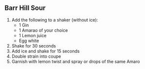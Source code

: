 ## Barr Hill Sour

1. Add the following to a shaker (without ice):
	- 1 Gin
	- 1 Amarao of your choice
	- 1 Lemon juice
	- Egg white
2. Shake for 30 seconds
3. Add ice and shake for 15 seconds
4. Double strain into coupe
5. Garnish with lemon twist and spray or drops of the same Amaro
